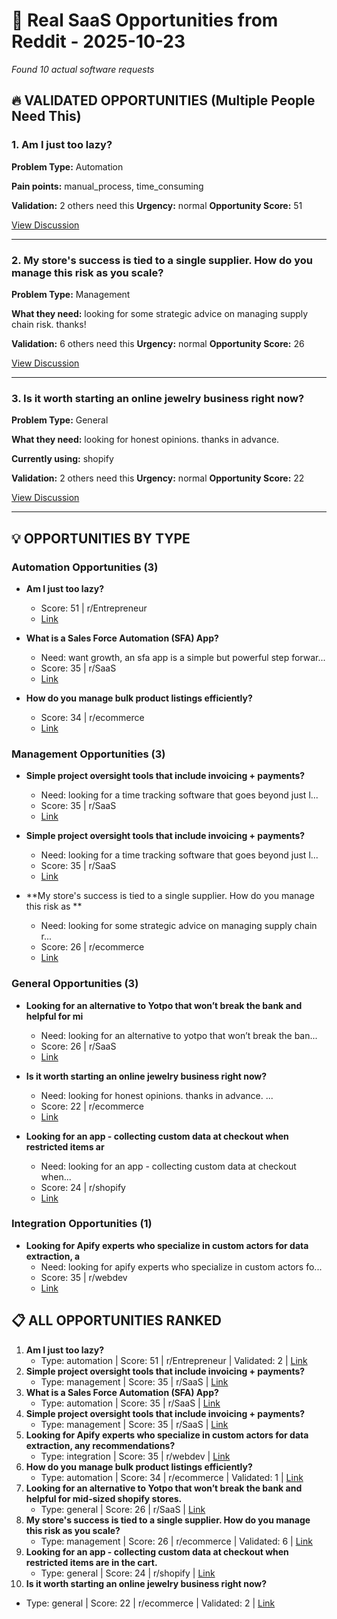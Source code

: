 # 🎯 Real SaaS Opportunities from Reddit - 2025-10-23

*Found 10 actual software requests*

## 🔥 VALIDATED OPPORTUNITIES (Multiple People Need This)

### 1. Am I just too lazy?

**Problem Type:** Automation

**Pain points:** manual_process, time_consuming

**Validation:** 2 others need this
**Urgency:** normal
**Opportunity Score:** 51

[View Discussion](https://reddit.com/r/Entrepreneur/comments/1nnwj39/am_i_just_too_lazy/)

----------------------------------------

### 2. My store's success is tied to a single supplier. How do you manage this risk as you scale?

**Problem Type:** Management

**What they need:** looking for some strategic advice on managing supply chain risk. thanks!

**Validation:** 6 others need this
**Urgency:** normal
**Opportunity Score:** 26

[View Discussion](https://reddit.com/r/ecommerce/comments/1nslbmz/my_stores_success_is_tied_to_a_single_supplier/)

----------------------------------------

### 3. Is it worth starting an online jewelry business right now?

**Problem Type:** General

**What they need:** looking for honest opinions. thanks in advance. 

**Currently using:** shopify

**Validation:** 2 others need this
**Urgency:** normal
**Opportunity Score:** 22

[View Discussion](https://reddit.com/r/ecommerce/comments/1nzu9du/is_it_worth_starting_an_online_jewelry_business/)

----------------------------------------

## 💡 OPPORTUNITIES BY TYPE

### Automation Opportunities (3)

- **Am I just too lazy?**
  - Score: 51 | r/Entrepreneur
  - [Link](https://reddit.com/r/Entrepreneur/comments/1nnwj39/am_i_just_too_lazy/)

- **What is a Sales Force Automation (SFA) App?**
  - Need: want growth, an sfa app is a simple but powerful step forwar...
  - Score: 35 | r/SaaS
  - [Link](https://reddit.com/r/SaaS/comments/1nq15dy/what_is_a_sales_force_automation_sfa_app/)

- **How do you manage bulk product listings efficiently?**
  - Score: 34 | r/ecommerce
  - [Link](https://reddit.com/r/ecommerce/comments/1nvavrs/how_do_you_manage_bulk_product_listings/)

### Management Opportunities (3)

- **Simple project oversight tools that include invoicing + payments?**
  - Need: looking for a time tracking software that goes beyond just l...
  - Score: 35 | r/SaaS
  - [Link](https://reddit.com/r/SaaS/comments/1ob6kqg/simple_project_oversight_tools_that_include/)

- **Simple project oversight tools that include invoicing + payments?**
  - Need: looking for a time tracking software that goes beyond just l...
  - Score: 35 | r/SaaS
  - [Link](https://reddit.com/r/SaaS/comments/1ob6kqg/simple_project_oversight_tools_that_include/)

- **My store's success is tied to a single supplier. How do you manage this risk as **
  - Need: looking for some strategic advice on managing supply chain r...
  - Score: 26 | r/ecommerce
  - [Link](https://reddit.com/r/ecommerce/comments/1nslbmz/my_stores_success_is_tied_to_a_single_supplier/)

### General Opportunities (3)

- **Looking for an alternative to Yotpo that won’t break the bank and helpful for mi**
  - Need: looking for an alternative to yotpo that won’t break the ban...
  - Score: 26 | r/SaaS
  - [Link](https://reddit.com/r/SaaS/comments/1nt4gxp/looking_for_an_alternative_to_yotpo_that_wont/)

- **Is it worth starting an online jewelry business right now?**
  - Need: looking for honest opinions. thanks in advance. ...
  - Score: 22 | r/ecommerce
  - [Link](https://reddit.com/r/ecommerce/comments/1nzu9du/is_it_worth_starting_an_online_jewelry_business/)

- **Looking for an app - collecting custom data at checkout when restricted items ar**
  - Need: looking for an app - collecting custom data at checkout when...
  - Score: 24 | r/shopify
  - [Link](https://reddit.com/r/shopify/comments/1nod8m0/looking_for_an_app_collecting_custom_data_at/)

### Integration Opportunities (1)

- **Looking for Apify experts who specialize in custom actors for data extraction, a**
  - Need: looking for apify experts who specialize in custom actors fo...
  - Score: 35 | r/webdev
  - [Link](https://reddit.com/r/webdev/comments/1o6gpxc/looking_for_apify_experts_who_specialize_in/)

## 📋 ALL OPPORTUNITIES RANKED

1. **Am I just too lazy?**
   - Type: automation | Score: 51 | r/Entrepreneur | Validated: 2 | [Link](https://reddit.com/r/Entrepreneur/comments/1nnwj39/am_i_just_too_lazy/)
2. **Simple project oversight tools that include invoicing + payments?**
   - Type: management | Score: 35 | r/SaaS | [Link](https://reddit.com/r/SaaS/comments/1ob6kqg/simple_project_oversight_tools_that_include/)
3. **What is a Sales Force Automation (SFA) App?**
   - Type: automation | Score: 35 | r/SaaS | [Link](https://reddit.com/r/SaaS/comments/1nq15dy/what_is_a_sales_force_automation_sfa_app/)
4. **Simple project oversight tools that include invoicing + payments?**
   - Type: management | Score: 35 | r/SaaS | [Link](https://reddit.com/r/SaaS/comments/1ob6kqg/simple_project_oversight_tools_that_include/)
5. **Looking for Apify experts who specialize in custom actors for data extraction, any recommendations?**
   - Type: integration | Score: 35 | r/webdev | [Link](https://reddit.com/r/webdev/comments/1o6gpxc/looking_for_apify_experts_who_specialize_in/)
6. **How do you manage bulk product listings efficiently?**
   - Type: automation | Score: 34 | r/ecommerce | Validated: 1 | [Link](https://reddit.com/r/ecommerce/comments/1nvavrs/how_do_you_manage_bulk_product_listings/)
7. **Looking for an alternative to Yotpo that won’t break the bank and helpful for mid-sized shopify stores.**
   - Type: general | Score: 26 | r/SaaS | [Link](https://reddit.com/r/SaaS/comments/1nt4gxp/looking_for_an_alternative_to_yotpo_that_wont/)
8. **My store's success is tied to a single supplier. How do you manage this risk as you scale?**
   - Type: management | Score: 26 | r/ecommerce | Validated: 6 | [Link](https://reddit.com/r/ecommerce/comments/1nslbmz/my_stores_success_is_tied_to_a_single_supplier/)
9. **Looking for an app - collecting custom data at checkout when restricted items are in the cart.**
   - Type: general | Score: 24 | r/shopify | [Link](https://reddit.com/r/shopify/comments/1nod8m0/looking_for_an_app_collecting_custom_data_at/)
10. **Is it worth starting an online jewelry business right now?**
   - Type: general | Score: 22 | r/ecommerce | Validated: 2 | [Link](https://reddit.com/r/ecommerce/comments/1nzu9du/is_it_worth_starting_an_online_jewelry_business/)

